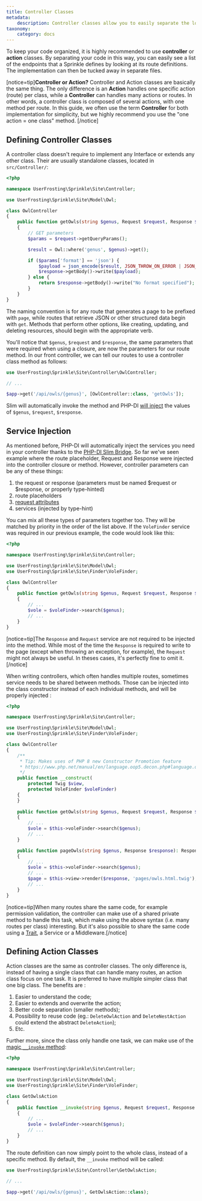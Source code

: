 ```yaml
---
title: Controller Classes
metadata:
    description: Controller classes allow you to easily separate the logic for your routes from your endpoint definitions.
taxonomy:
    category: docs
---
```


To keep your code organized, it is highly recommended to use **controller** or **action** classes. By separating your code in this way, you can easily see a list of the endpoints that a Sprinkle defines by looking at its route definitions. The implementation can then be tucked away in separate files.

[notice=tip]**Controller or Action?** Controller and Action classes are basically the same thing. The only difference is an **Action** handles one specific action (route) per class, while a **Controller** can handles many actions or routes. In other words, a controller class is composed of several actions, with one method per route. In this guide, we often use the term **Controller** for both implementation for simplicity, but we highly recommend you use the "one action = one class" method.
[/notice]

## Defining Controller Classes

A controller class doesn't require to implement any Interface or extends any other class. Their are usually standalone classes, located in `src/Controller/`:

```php
<?php

namespace UserFrosting\Sprinkle\Site\Controller;

use UserFrosting\Sprinkle\Site\Model\Owl;

class OwlController
{
    public function getOwls(string $genus, Request $request, Response $response): Response
    {
        // GET parameters
        $params = $request->getQueryParams();

        $result = Owl::where('genus', $genus)->get();

        if ($params['format'] == 'json') {
            $payload = json_encode($result, JSON_THROW_ON_ERROR | JSON_PRETTY_PRINT);
            $response->getBody()->write($payload);
        } else {
            return $response->getBody()->write("No format specified");
        }
    }
}
```

The naming convention is for any route that generates a page to be prefixed with `page`, while routes that retrieve JSON or other structured data begin with `get`. Methods that perform other options, like creating, updating, and deleting resources, should begin with the appropriate verb.

You'll notice that `$genus`, `$request` and `$response`, the same parameters that were required when using a closure, are now the parameters for our route method. In our front controller, we can tell our routes to use a controller class method as follows:

```php
use UserFrosting\Sprinkle\Site\Controller\OwlController;

// ...

$app->get('/api/owls/{genus}', [OwlController::class, 'getOwls']);
```

Slim will automatically invoke the method and PHP-DI [will inject](/dependency-injection) the values of `$genus`, `$request`, `$response`.

## Service Injection

As mentioned before, PHP-DI will automatically inject the services you need in your controller thanks to the [PHP-DI Slim Bridge](https://php-di.org/doc/frameworks/slim.html#why-use-php-dis-bridge). So far we've seen example where the route placeholder, Request and Response were injected into the controller closure or method. However, controller parameters can be any of these things:

1. the request or response (parameters must be named $request or $response, or properly type-hinted)
2. route placeholders
3. [request attributes](https://www.slimframework.com/docs/v4/objects/request.html#attributes)
4. services (injected by type-hint)

You can mix all these types of parameters together too. They will be matched by priority in the order of the list above. If the `VoleFinder` service was required in our previous example, the code would look like this:

```php
<?php

namespace UserFrosting\Sprinkle\Site\Controller;

use UserFrosting\Sprinkle\Site\Model\Owl;
use UserFrosting\Sprinkle\Site\Finder\VoleFinder;

class OwlController
{
    public function getOwls(string $genus, Request $request, Response $response, VoleFinder $voleFinder): Response
    {
        // ...
        $vole = $voleFinder->search($genus);
        // ...
    }
}
```

[notice=tip]The `Response` and `Request` service are not required to be injected into the method. While most of the time the `Response` is required to write to the page (except when throwing an exception, for example), the `Request` might not always be useful. In theses cases, it's perfectly fine to omit it.[/notice]

When writing controllers, which often handles multiple routes, sometimes service needs to be shared between methods. Those can be injected into the class constructor instead of each individual methods, and will be properly injected :

```php
<?php

namespace UserFrosting\Sprinkle\Site\Controller;

use UserFrosting\Sprinkle\Site\Model\Owl;
use UserFrosting\Sprinkle\Site\Finder\VoleFinder;

class OwlController
{
    /**
     * Tip: Makes uses of PHP 8 new Constructor Promotion feature
     * https://www.php.net/manual/en/language.oop5.decon.php#language.oop5.decon.constructor.promotion
     */
    public function __construct(
        protected Twig $view,
        protected VoleFinder $voleFinder)
    {        
    }
    
    public function getOwls(string $genus, Request $request, Response $response): Response
    {
        // ...
        $vole = $this->voleFinder->search($genus);
        // ...
    }

    public function pageOwls(string $genus, Response $response): Response
    {
        // ...
        $vole = $this->voleFinder->search($genus);
        // ...
        $page = $this->view->render($response, 'pages/owls.html.twig');
        // ...
    }
}
```

[notice=tip]When many routes share the same code, for example permission validation, the controller can make use of a shared private method to handle this task, which make using the above syntax (i.e. many routes per class) interesting. But it's also possible to share the same code using a [Trait](https://www.php.net/manual/en/language.oop5.traits.php), a Service or a Middleware.[/notice]

## Defining Action Classes

Action classes are the same as controller classes. The only difference is, instead of having a single class that can handle many routes, an action class focus on one task. It is preferred to have multiple simpler class that one big class. The benefits are :
1. Easier to understand the code;
2. Easier to extends and overwrite the action;
3. Better code separation (smaller methods);
4. Possibility to reuse code (eg.: `DeleteOwlAction` and `DeleteNestAction` could extend the abstract `DeleteAction`);
5. Etc.

Further more, since the class only handle one task, we can make use of the [magic `__invoke` method](https://www.php.net/manual/en/language.oop5.magic.php#object.invoke):

```php
<?php

namespace UserFrosting\Sprinkle\Site\Controller;

use UserFrosting\Sprinkle\Site\Model\Owl;
use UserFrosting\Sprinkle\Site\Finder\VoleFinder;

class GetOwlsAction
{
    public function __invoke(string $genus, Request $request, Response $response, VoleFinder $voleFinder): Response
    {
        // ...
        $vole = $voleFinder->search($genus);
        // ...
    }
}
```

The route definition can now simply point to the whole class, instead of a specific method. By default, the `__invoke` method will be called:


```php
use UserFrosting\Sprinkle\Site\Controller\GetOwlsAction;

// ...

$app->get('/api/owls/{genus}', GetOwlsAction::class);
```
